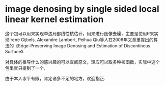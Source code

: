 # image denosing by single sided local linear kernel estimation 

这个包可以用来实现单边局部线性核估计，用来进行图像去燥，主要是使用R来实现Irene Gijbels, Alexandre Lambert, Peihua Qiu等人在2006年文章里提出的算法的《Edge-Preserving Image Denosing and Estimation of Discontinous Surface》.


对具体的推导什么的感兴趣的可以查阅原文，理应可以取多种核函数，实际中这个包里就只提到了一个.


由于本人水平有限，肯定诸多不足的地方，欢迎指正.


